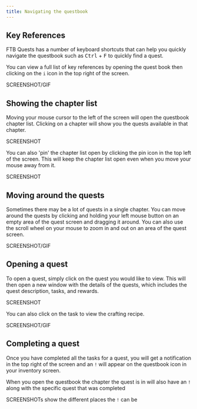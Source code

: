 ```yaml
---
title: Navigating the questbook
---
```


## Key References
FTB Quests has a number of keyboard shortcuts that can help you quickly navigate the questbook such as <kbd>Ctrl</kbd> + <kbd>F</kbd>
to quickly find a quest.

You can view a full list of key references by opening the quest book then clicking on the `i` icon in the top right of the screen.

SCREENSHOT/GIF

## Showing the chapter list
Moving your mouse cursor to the left of the screen will open the questbook chapter list. Clicking on a chapter will show you the quests available in that chapter.

SCREENSHOT

You can also 'pin' the chapter list open by clicking the pin icon in the top left of the screen. This will keep the chapter list open even when you move your mouse away from it.

SCREENSHOT

## Moving around the quests
Sometimes there may be a lot of quests in a single chapter. You can move around the quests by clicking and holding your left mouse button on an empty area of the quest screen
and dragging it around. You can also use the scroll wheel on your mouse to zoom in and out on an area of the quest screen.

SCREENSHOT/GIF

## Opening a quest
To open a quest, simply click on the quest you would like to view. This will then open a new window with the details of the quests, which includes the quest description, tasks, and rewards.

SCREENSHOT

You can also click on the task to view the crafting recipe.

SCREENSHOT/GIF

## Completing a quest
Once you have completed all the tasks for a quest, you will get a notification in the top right of the screen and an `!` will appear on the questbook icon in your inventory screen.

When you open the questbook the chapter the quest is in will also have an `!` along with the specific quest that was completed

SCREENSHOTs show the different places the `!` can be

